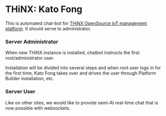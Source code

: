 # THiNX: Kato Fong

This is automated chat-bot for [THiNX OpenSource IoT management platform](https://thinx.cloud). It should serve to administrator.

### Server Administrator

When new THiNX instance is installed, chatbot instructs the first root/administrator user.

Installation will be divided into several steps and when root user logs in for the first time, Kato Fong takes over and drives the user through Platform Builder installation, etc.

### Server User

Like on other sites, we would like to provide semi-AI real-time chat that is now possible with websockets.
